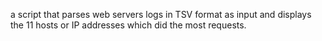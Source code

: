  a script that parses web servers logs in TSV format as input and displays the 11 hosts or IP addresses which did the most requests.